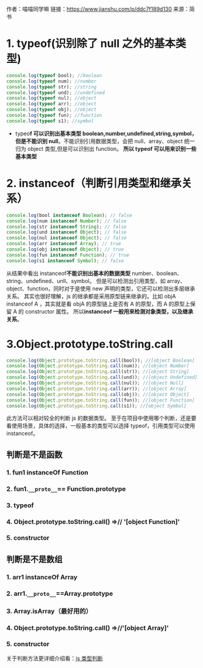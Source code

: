 作者：喵喵同学嘛
链接：https://www.jianshu.com/p/ddc7f189d130
来源：简书

# 1. typeof(识别除了 null 之外的基本类型)

```js
console.log(typeof bool); //boolean
console.log(typeof num); //number
console.log(typeof str); //string
console.log(typeof und); //undefined
console.log(typeof nul); //object
console.log(typeof arr); //object
console.log(typeof obj); //object
console.log(typeof fun); //function
console.log(typeof s1); //symbol
```

- typeo**f 可以识别出基本类型 boolean,number,undefined,string,symbol，但是不能识别 null**。不能识别引用数据类型，会把 null、array、object 统一归为 object 类型,但是可以识别出 function。
  **所以 typeof 可以用来识别一些基本类型**

# 2. instanceof（判断引用类型和继承关系）

```js
console.log(bool instanceof Boolean); // false
console.log(num instanceof Number); // false
console.log(str instanceof String); // false
console.log(und instanceof Object); // false
console.log(nul instanceof Object); // false
console.log(arr instanceof Array); // true
console.log(obj instanceof Object); // true
console.log(fun instanceof Function); // true
console.log(s1 instanceof Symbol); // false
```

从结果中看出 instanceof**不能识别出基本的数据类型** number、boolean、string、undefined、unll、symbol。
但是可以检测出引用类型，如 array、object、function，同时对于是使用 new 声明的类型，它还可以检测出多层继承关系。
其实也很好理解，js 的继承都是采用原型链来继承的。比如 objA instanceof A ，其实就是看 objA 的原型链上是否有 A 的原型，而 A 的原型上保留 A 的 constructor 属性。
所以**instanceof 一般用来检测对象类型，以及继承关系**。

# 3.Object.prototype.toString.call

<!--
[1,2,3].toString() =》'1,2,3'
Object.prototype.toString.call([1,2,3]) =》 '[object Array]'
Object.prototype.toString([1,2,3]) =》

如果不使用call，那么调用对象this，指向Object.prototype，而且数组的toString方法被重写过一次



 -->

```js
console.log(Object.prototype.toString.call(bool)); //[object Boolean]
console.log(Object.prototype.toString.call(num)); //[object Number]
console.log(Object.prototype.toString.call(str)); //[object String]
console.log(Object.prototype.toString.call(und)); //[object Undefined]
console.log(Object.prototype.toString.call(nul)); //[object Null]
console.log(Object.prototype.toString.call(arr)); //[object Array]
console.log(Object.prototype.toString.call(obj)); //[object Object]
console.log(Object.prototype.toString.call(fun)); //[object Function]
console.log(Object.prototype.toString.call(s1)); //[object Symbol]
```

此方法可以相对较全的判断 js 的数据类型。
至于在项目中使用哪个判断，还是要看使用场景，具体的选择，一般基本的类型可以选择 typeof，引用类型可以使用 instanceof。

## 判断是不是函数

### 1. fun1 instanceOf Function

### 2. fun1.`__proto__`== Function.prototype

### 3. typeof

### 4. Object.prototype.toString.call() =>// '[object Function]'

### 5. constructor

## 判断是不是数组

### 1. arr1 instanceOf Array

### 2. arr1.`__proto__`==Array.prototype

### 3. Array.isArray（最好用的）

### 4. Object.prototype.toString.call() =>//'[object Array]'

### 5. constructor

关于判断方法更详细介绍看：[js 类型判断](https://www.jianshu.com/p/ddc7f189d130)
